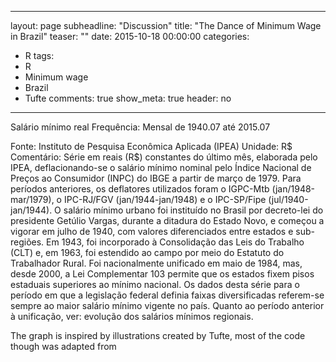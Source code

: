
---
layout: page
subheadline: "Discussion"
title: "The Dance of Minimum Wage in Brazil"
teaser: ""
date:  2015-10-18 00:00:00
categories:
   - R
tags:
  - R
  - Minimum wage
  - Brazil
  - Tufte
comments: true
show_meta: true
header: no
---

Salário mínimo real
Frequência: Mensal de 1940.07 até 2015.07

Fonte: Instituto de Pesquisa Econômica Aplicada (IPEA)
Unidade: R$
Comentário: Série em reais (R$) constantes do último mês, elaborada pelo IPEA, deflacionando-se o salário mínimo nominal pelo Índice Nacional de Preços ao Consumidor (INPC) do IBGE a partir de março de 1979. Para períodos anteriores, os deflatores utilizados foram o IGPC-Mtb (jan/1948-mar/1979), o IPC-RJ/FGV (jan/1944-jan/1948) e o IPC-SP/Fipe (jul/1940-jan/1944). O salário mínimo urbano foi instituído no Brasil por decreto-lei do presidente Getúlio Vargas, durante a ditadura do Estado Novo, e começou a vigorar em julho de 1940, com valores diferenciados entre estados e sub-regiões. Em 1943, foi incorporado à Consolidação das Leis do Trabalho (CLT) e, em 1963, foi estendido ao campo por meio do Estatuto do Trabalhador Rural. Foi nacionalmente unificado em maio de 1984, mas, desde 2000, a Lei Complementar 103 permite que os estados fixem pisos estaduais superiores ao mínimo nacional. Os dados desta série para o período em que a legislação federal definia faixas diversificadas referem-se sempre ao maior salário mínimo vigente no país. Quanto ao período anterior à unificação, ver: evolução dos salários mínimos regionais.

The graph is inspired by illustrations created by Tufte, most of the code though was adapted from 

